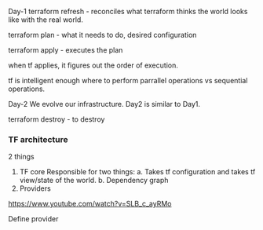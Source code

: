 Day-1
terraform refresh - reconciles what terraform thinks the world looks like with the real world.

terraform plan - what it needs to do, desired configuration

terraform apply - executes the plan

when tf applies, it figures out the order of execution.

tf is intelligent enough where to perform parrallel operations vs sequential operations.

Day-2
We evolve our infrastructure. Day2 is similar to Day1.

terraform destroy - to destroy

### TF architecture
2 things

1. TF core
Responsible for two things:
    a. Takes tf configuration and takes tf view/state of the world.
    b. Dependency graph
2. Providers


https://www.youtube.com/watch?v=SLB_c_ayRMo

Define provider